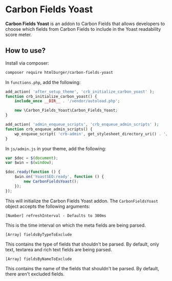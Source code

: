 # Carbon Fields Yoast

__Carbon Fields Yoast__ is an addon to Carbon Fields that allows developers to choose which fields from Carbon Fields to include in the Yoast readability score meter.

## How to use?

Install via composer:

```bash
composer require htmlburger/carbon-fields-yoast
```

In `functions.php`, add the following:

```php
add_action( 'after_setup_theme', 'crb_initialize_carbon_yoast' );
function crb_initialize_carbon_yoast() {
	include_once __DIR__ . '/vendor/autoload.php';

	new \Carbon_Fields_Yoast\Carbon_Fields_Yoast;
}

add_action( 'admin_enqueue_scripts', 'crb_enqueue_admin_scripts' );
function crb_enqueue_admin_scripts() {
	wp_enqueue_script( 'crb-admin', get_stylesheet_directory_uri() . '/js/admin.js', array( 'carbon-fields-yoast' ) );
}
```

In `js/admin.js` in your theme, add the following:

```js
var $doc = $(document);
var $win = $(window);

$doc.ready(function () {
	$win.on('YoastSEO:ready', function () {
		new CarbonFieldsYoast();
	});
});
```

This will initialize the Carbon Fields Yoast addon. The `CarbonFieldsYoast` object accepts the following arguments:

`[Number] refreshInterval - Defaults to 300ms`

This is the time interval on which the meta fields are being parsed.

`[Array] fieldsByTypeToExclude`

This contains the type of fields that shouldn't be parsed. By default, only text, textarea and rich text fields are being parsed.

`[Array] fieldsByNameToExclude`

This contains the name of the fields that shouldn't be parsed. By default, there aren't excluded fields.
